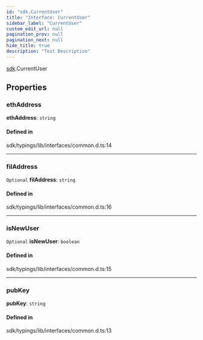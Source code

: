 ```yaml
---
id: "sdk.CurrentUser"
title: "Interface: CurrentUser"
sidebar_label: "CurrentUser"
custom_edit_url: null
pagination_prev: null
pagination_next: null
hide_title: true
description: "Test Description"
---
```


[sdk](../namespaces/sdk.md).CurrentUser

## Properties

### ethAddress

**ethAddress**: `string`

#### Defined in

sdk/typings/lib/interfaces/common.d.ts:14

---

### filAddress

`Optional` **filAddress**: `string`

#### Defined in

sdk/typings/lib/interfaces/common.d.ts:16

---

### isNewUser

`Optional` **isNewUser**: `boolean`

#### Defined in

sdk/typings/lib/interfaces/common.d.ts:15

---

### pubKey

**pubKey**: `string`

#### Defined in

sdk/typings/lib/interfaces/common.d.ts:13
